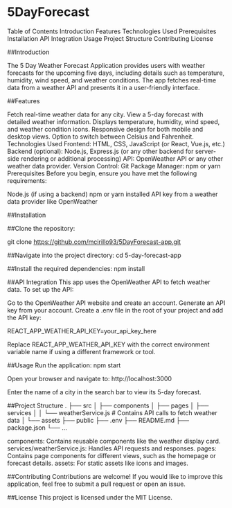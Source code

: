 # 5DayForecast

Table of Contents
Introduction
Features
Technologies Used
Prerequisites
Installation
API Integration
Usage
Project Structure
Contributing
License

##Introduction

The 5 Day Weather Forecast Application provides users with weather forecasts for the upcoming five days, including details such as temperature, humidity, wind speed, and weather conditions. The app fetches real-time data from a weather API and presents it in a user-friendly interface.

##Features

Fetch real-time weather data for any city.
View a 5-day forecast with detailed weather information.
Displays temperature, humidity, wind speed, and weather condition icons.
Responsive design for both mobile and desktop views.
Option to switch between Celsius and Fahrenheit.
Technologies Used
Frontend: HTML, CSS, JavaScript (or React, Vue.js, etc.)
Backend (optional): Node.js, Express.js (or any other backend for server-side rendering or additional processing)
API: OpenWeather API or any other weather data provider.
Version Control: Git
Package Manager: npm or yarn
Prerequisites
Before you begin, ensure you have met the following requirements:

Node.js (if using a backend)
npm or yarn installed
API key from a weather data provider like OpenWeather

##Installation

##Clone the repository:

git clone https://github.com/mcirillo93/5DayForecast-app.git

##Navigate into the project directory:
cd 5-day-forecast-app

##Install the required dependencies:
npm install

##API Integration
This app uses the OpenWeather API to fetch weather data. To set up the API:

Go to the OpenWeather API website and create an account.
Generate an API key from your account.
Create a .env file in the root of your project and add the API key:

REACT_APP_WEATHER_API_KEY=your_api_key_here

Replace REACT_APP_WEATHER_API_KEY with the correct environment variable name if using a different framework or tool.

##Usage
Run the application:
npm start

Open your browser and navigate to:
http://localhost:3000

Enter the name of a city in the search bar to view its 5-day forecast.

##Project Structure
.
├── src
│   ├── components
│   ├── pages
│   ├── services
│   │   └── weatherService.js # Contains API calls to fetch weather data
│   └── assets
├── public
├── .env
├── README.md
├── package.json
└── ...

components: Contains reusable components like the weather display card.
services/weatherService.js: Handles API requests and responses.
pages: Contains page components for different views, such as the homepage or forecast details.
assets: For static assets like icons and images.

##Contributing
Contributions are welcome! If you would like to improve this application, feel free to submit a pull request or open an issue.

##License
This project is licensed under the MIT License.



